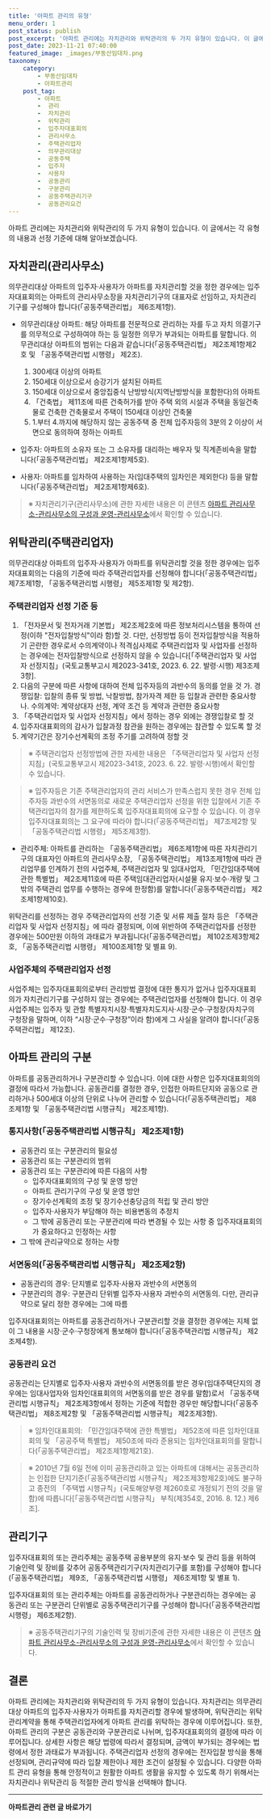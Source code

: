 ```yaml
---
title: '아파트 관리의 유형'
menu_order: 1
post_status: publish
post_excerpt: '아파트 관리에는 자치관리와 위탁관리의 두 가지 유형이 있습니다. 이 글에서는 각 유형의 내용과 선정 기준에 대해 알아보겠습니다.'
post_date: 2023-11-21 07:40:00
featured_image: _images/부동산임대차.png
taxonomy:
    category:
        - 부동산임대차
        - 아파트관리
    post_tag:
        - 아파트
        -  관리
        -  자치관리
        -  위탁관리
        -  입주자대표회의
        -  관리사무소
        -  주택관리업자
        -  의무관리대상
        -  공동주택
        -  입주자
        -  사용자
        -  공동관리
        -  구분관리
        -  공동주택관리기구
        -  공동관리요건
---
```



아파트 관리에는 자치관리와 위탁관리의 두 가지 유형이 있습니다. 이 글에서는 각 유형의 내용과 선정 기준에 대해 알아보겠습니다.

## 자치관리(관리사무소)

의무관리대상 아파트의 입주자·사용자가 아파트를 자치관리할 것을 정한 경우에는 입주자대표회의는 아파트의 관리사무소장을 자치관리기구의 대표자로 선임하고, 자치관리기구를 구성해야 합니다(「공동주택관리법」 제6조제1항).

- 의무관리대상 아파트: 해당 아파트를 전문적으로 관리하는 자를 두고 자치 의결기구를 의무적으로 구성하여야 하는 등 일정한 의무가 부과되는 아파트를 말합니다. 의무관리대상 아파트의 범위는 다음과 같습니다(「공동주택관리법」 제2조제1항제2호 및 「공동주택관리법 시행령」 제2조).
    1. 300세대 이상의 아파트
    2. 150세대 이상으로서 승강기가 설치된 아파트
    3. 150세대 이상으로서 중앙집중식 난방방식(지역난방방식을 포함한다)의 아파트
    4. 「건축법」 제11조에 따른 건축허가를 받아 주택 외의 시설과 주택을 동일건축물로 건축한 건축물로서 주택이 150세대 이상인 건축물
    5. 1.부터 4.까지에 해당하지 않는 공동주택 중 전체 입주자등의 3분의 2 이상이 서면으로 동의하여 정하는 아파트

- 입주자: 아파트의 소유자 또는 그 소유자를 대리하는 배우자 및 직계존비속을 말합니다(「공동주택관리법」 제2조제1항제5호).
- 사용자: 아파트를 임차하여 사용하는 자(임대주택의 임차인은 제외한다) 등을 말합니다(「공동주택관리법」 제2조제1항제6호).

>※ 자치관리기구(관리사무소)에 관한 자세한 내용은 이 콘텐츠 [아파트 관리사무소-관리사무소의 구성과 운영-관리사무소](링크)에서 확인할 수 있습니다.


## 위탁관리(주택관리업자)

의무관리대상 아파트의 입주자·사용자가 아파트를 위탁관리할 것을 정한 경우에는 입주자대표회의는 다음의 기준에 따라 주택관리업자를 선정해야 합니다(「공동주택관리법」 제7조제1항, 「공동주택관리법 시행령」 제5조제1항 및 제2항).

### 주택관리업자 선정 기준 등

1. 「전자문서 및 전자거래 기본법」 제2조제2호에 따른 정보처리시스템을 통하여 선정(이하 "전자입찰방식"이라 함)할 것. 다만, 선정방법 등이 전자입찰방식을 적용하기 곤란한 경우로서 수의계약이나 적격심사제로 주택관리업자 및 사업자를 선정하는 경우에는 전자입찰방식으로 선정하지 않을 수 있습니다[「주택관리업자 및 사업자 선정지침」(국토교통부고시 제2023-341호, 2023. 6. 22. 발령·시행) 제3조제3항].
2. 다음의 구분에 따른 사항에 대하여 전체 입주자등의 과반수의 동의를 얻을 것
    가. 경쟁입찰: 입찰의 종류 및 방법, 낙찰방법, 참가자격 제한 등 입찰과 관련한 중요사항
    나. 수의계약: 계약상대자 선정, 계약 조건 등 계약과 관련한 중요사항
3. 「주택관리업자 및 사업자 선정지침」에서 정하는 경우 외에는 경쟁입찰로 할 것
4. 입주자대표회의의 감사가 입찰과정 참관을 원하는 경우에는 참관할 수 있도록 할 것
5. 계약기간은 장기수선계획의 조정 주기를 고려하여 정할 것

>※ 주택관리업자 선정방법에 관한 자세한 내용은 「주택관리업자 및 사업자 선정지침」(국토교통부고시 제2023-341호, 2023. 6. 22. 발령·시행)에서 확인할 수 있습니다.

>※ 입주자등은 기존 주택관리업자의 관리 서비스가 만족스럽지 못한 경우 전체 입주자등 과반수의 서면동의로 새로운 주택관리업자 선정을 위한 입찰에서 기존 주택관리업자의 참가를 제한하도록 입주자대표회의에 요구할 수 있습니다. 이 경우 입주자대표회의는 그 요구에 따라야 합니다(「공동주택관리법」 제7조제2항 및 「공동주택관리법 시행령」 제5조제3항).

- 관리주체: 아파트를 관리하는 「공동주택관리법」 제6조제1항에 따른 자치관리기구의 대표자인 아파트의 관리사무소장, 「공동주택관리법」 제13조제1항에 따라 관리업무를 인계하기 전의 사업주체, 주택관리업자 및 임대사업자, 「민간임대주택에 관한 특별법」 제2조제11호에 따른 주택임대관리업자(시설물 유지·보수·개량 및 그 밖의 주택관리 업무를 수행하는 경우에 한정함)를 말합니다(「공동주택관리법」 제2조제1항제10호).

위탁관리를 선정하는 경우 주택관리업자의 선정 기준 및 서류 제출 절차 등은 「주택관리업자 및 사업자 선정지침」에 따라 결정되며, 이에 위반하여 주택관리업자를 선정한 경우에는 500만원 이하의 과태료가 부과됩니다(「공동주택관리법」 제102조제3항제2호, 「공동주택관리법 시행령」 제100조제1항 및 별표 9).

### 사업주체의 주택관리업자 선정

사업주체는 입주자대표회의로부터 관리방법 결정에 대한 통지가 없거나 입주자대표회의가 자치관리기구를 구성하지 않는 경우에는 주택관리업자를 선정해야 합니다. 이 경우 사업주체는 입주자 및 관할 특별자치시장·특별자치도지사·시장·군수·구청장(자치구의 구청장을 말하며, 이하 “시장·군수·구청장”이라 함)에게 그 사실을 알려야 합니다(「공동주택관리법」 제12조).

## 아파트 관리의 구분

아파트를 공동관리하거나 구분관리할 수 있습니다. 이에 대한 사항은 입주자대표회의의 결정에 따라서 가능합니다. 공동관리를 결정한 경우, 인접한 아파트단지와 공동으로 관리하거나 500세대 이상의 단위로 나누어 관리할 수 있습니다(「공동주택관리법」 제8조제1항 및 「공동주택관리법 시행규칙」 제2조제1항).

### 통지사항(「공동주택관리법 시행규칙」 제2조제1항)

- 공동관리 또는 구분관리의 필요성
- 공동관리 또는 구분관리의 범위
- 공동관리 또는 구분관리에 따른 다음의 사항
    - 입주자대표회의의 구성 및 운영 방안
    - 아파트 관리기구의 구성 및 운영 방안
    - 장기수선계획의 조정 및 장기수선충당금의 적립 및 관리 방안
    - 입주자·사용자가 부담해야 하는 비용변동의 추정치
    - 그 밖에 공동관리 또는 구분관리에 따라 변경될 수 있는 사항 중 입주자대표회의가 중요하다고 인정하는 사항
- 그 밖에 관리규약으로 정하는 사항

### 서면동의(「공동주택관리법 시행규칙」 제2조제2항)

- 공동관리의 경우: 단지별로 입주자·사용자 과반수의 서면동의
- 구분관리의 경우: 구분관리 단위별 입주자·사용자 과반수의 서면동의. 다만, 관리규약으로 달리 정한 경우에는 그에 따름

입주자대표회의는 아파트를 공동관리하거나 구분관리할 것을 결정한 경우에는 지체 없이 그 내용을 시장·군수·구청장에게 통보해야 합니다(「공동주택관리법 시행규칙」 제2조제4항).

### 공동관리 요건

공동관리는 단지별로 입주자·사용자 과반수의 서면동의를 받은 경우(임대주택단지의 경우에는 임대사업자와 임차인대표회의의 서면동의를 받은 경우를 말함)로서 「공동주택관리법 시행규칙」 제2조제3항에서 정하는 기준에 적합한 경우만 해당합니다(「공동주택관리법」 제8조제2항 및 「공동주택관리법 시행규칙」 제2조제3항).

>※ 임차인대표회의: 「민간임대주택에 관한 특별법」 제52조에 따른 임차인대표회의 및 「공공주택 특별법」 제50조에 따라 준용되는 임차인대표회의를 말합니다(「공동주택관리법」 제2조제1항제21호).

>※ 2010년 7월 6일 전에 이미 공동관리하고 있는 아파트에 대해서는 공동관리하는 인접한 단지기준(「공동주택관리법 시행규칙」 제2조제3항제2호)에도 불구하고 종전의 「주택법 시행규칙」(국토해양부령 제260호로 개정되기 전의 것을 말함)에 따릅니다[「공동주택관리법 시행규칙」 부칙(제354호, 2016. 8. 12.) 제6조].

## 관리기구

입주자대표회의 또는 관리주체는 공동주택 공용부분의 유지·보수 및 관리 등을 위하여 기술인력 및 장비를 갖추어 공동주택관리기구(자치관리기구를 포함)를 구성해야 합니다(「공동주택관리법」 제9조, 「공동주택관리법 시행령」 제6조제1항 및 별표 1).

입주자대표회의 또는 관리주체는 아파트를 공동관리하거나 구분관리하는 경우에는 공동관리 또는 구분관리 단위별로 공동주택관리기구를 구성해야 합니다(「공동주택관리법 시행령」 제6조제2항).

>※ 공동주택관리기구의 기술인력 및 장비기준에 관한 자세한 내용은 이 콘텐츠 [아파트 관리사무소-관리사무소의 구성과 운영-관리사무소](링크)에서 확인할 수 있습니다.

## 결론

아파트 관리에는 자치관리와 위탁관리의 두 가지 유형이 있습니다. 자치관리는 의무관리대상 아파트의 입주자·사용자가 아파트를 자치관리할 경우에 발생하며, 위탁관리는 위탁관리계약을 통해 주택관리업자에게 아파트 관리를 위탁하는 경우에 이루어집니다. 또한, 아파트 관리의 구분은 공동관리와 구분관리로 나뉘며, 입주자대표회의의 결정에 따라 이루어집니다. 상세한 사항은 해당 법령에 따라서 결정되며, 금액이 부가되는 경우에는 법령에서 정한 과태료가 부과됩니다. 주택관리업자 선정의 경우에는 전자입찰 방식을 통해 선정되며, 관리규약에 따라 입찰 제한이나 제한 조건이 설정될 수 있습니다. 다양한 아파트 관리 유형을 통해 안정적이고 원활한 아파트 생활을 유지할 수 있도록 하기 위해서는 자치관리나 위탁관리 등 적절한 관리 방식을 선택해야 합니다.
<!-- wp:separator -->
<hr class="wp-block-separator has-alpha-channel-opacity"/>
<!-- /wp:separator -->

<!-- wp:group {"backgroundColor":"base","layout":{"type":"constrained"}} -->
<div class="wp-block-group has-base-background-color has-background"><!-- wp:paragraph {"align":"center","fontSize":"medium"} -->
<p class="has-text-align-center has-large-font-size"><strong>아파트관리 관련 글 바로가기</strong></p>
<!-- /wp:paragraph -->


<!-- wp:latest-posts
{"categories":[{"id":27648,"count":19,"description":"","link":"https://uknowlaw.com/category/%ec%95%84%ed%8c%8c%ed%8a%b8%ea%b4%80%eb%a6%ac/","name":"아파트관리","slug":"아파트관리","taxonomy":"category","parent":0,"meta":[],"_links":{"self":[{"href":"https://uknowlaw.com/wp-json/wp/v2/categories/27648"}],"collection":[{"href":"https://uknowlaw.com/wp-json/wp/v2/categories"}],"about":[{"href":"https://uknowlaw.com/wp-json/wp/v2/taxonomies/category"}],"wp:post_type":[{"href":"https://uknowlaw.com/wp-json/wp/v2/posts?categories=27648"}],"curies":[{"name":"wp","href":"https://api.w.org/{rel}","templated":true}]}}],"postsToShow":100,"excerptLength":28,"postLayout":"grid","columns":2,"featuredImageAlign":"left","featuredImageSizeSlug":"large","fontSize":"small"} /--></div>
<!-- /wp:group -->